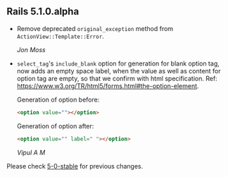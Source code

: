 ## Rails 5.1.0.alpha ##

*   Remove deprecated `original_exception` method from `ActionView::Template::Error`.

    *Jon Moss*

*   `select_tag`'s `include_blank` option for generation for blank option tag, now adds an empty space label,
     when the value as well as content for option tag are empty, so that we confirm with html specification.
     Ref: https://www.w3.org/TR/html5/forms.html#the-option-element.

    Generation of option before:

    ```html
    <option value=""></option>
    ```

    Generation of option after:

    ```html
    <option value="" label=" "></option>
    ```

    *Vipul A M*

Please check [5-0-stable](https://github.com/rails/rails/blob/5-0-stable/actionview/CHANGELOG.md) for previous changes.
